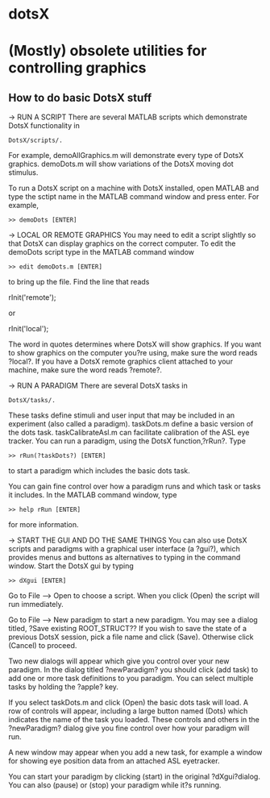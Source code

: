 # dotsX
# (Mostly) obsolete utilities for controlling graphics

How to do basic DotsX stuff
---------------------------

-> RUN A SCRIPT
There are several MATLAB scripts which demonstrate DotsX functionality in

	DotsX/scripts/.

For example, demoAllGraphics.m will demonstrate every type of DotsX graphics.  demoDots.m will show variations of the DotsX moving dot stimulus.

To run a DotsX script on a machine with DotsX installed, open MATLAB and type the sctipt name in the MATLAB command window and press enter.  For example,

	>> demoDots [ENTER]

-> LOCAL OR REMOTE GRAPHICS
You may need to edit a script slightly so that DotsX can display graphics on the correct computer.  To edit the demoDots script type in the MATLAB command window

	>> edit demoDots.m [ENTER]

to bring up the file.  Find the line that reads

rInit('remote');

or

rInit('local');

The word in quotes determines where DotsX will show graphics.  If you want to show graphics on the computer you?re using, make sure the word reads ?local?.  If you have a DotsX remote graphics client attached to your machine, make sure the word reads ?remote?.

-> RUN A PARADIGM
There are several DotsX tasks in 

	DotsX/tasks/.

These tasks define stimuli and user input that may be included in an experiment (also called a paradigm).  taskDots.m define a basic version of the dots task.  taskCalibrateAsl.m can facilitate calibration of the ASL eye tracker.  You can run a paradigm, using the DotsX function,?rRun?.  Type

	>> rRun(?taskDots?) [ENTER]

to start a paradigm which includes the basic dots task.

You can gain fine control over how a paradigm runs and which task or tasks it includes.  In the MATLAB command window, type

	>> help rRun [ENTER]

for more information.

-> START THE GUI AND DO THE SAME THINGS
You can also use DotsX scripts and paradigms with a graphical user interface (a ?gui?), which provides menus and buttons as alternatives to typing in the command window.  Start the DotsX gui by typing

	>> dXgui [ENTER]

Go to File --> Open to choose a script.  When you click (Open) the script will run immediately.

Go to File --> New paradigm to start a new paradigm.  You may see a dialog titled, ?Save existing ROOT_STRUCT??  If you wish to save the state of a previous DotsX session, pick a file name and click (Save).  Otherwise click (Cancel) to proceed.

Two new dialogs will appear which give you control over your new paradigm.  In the dialog titled ?newParadigm? you should click (add task) to add one or more task definitions to you paradigm.  You can select multiple tasks by holding the ?apple? key.

If you select taskDots.m and click (Open) the basic dots task will load.  A row of controls will appear, including a large button named (Dots) which indicates the name of the task you loaded.  These controls and others in the ?newParadigm? dialog give you fine control over how your paradigm will run.

A new window may appear when you add a new task, for example a window for showing eye position data from an attached ASL eyetracker.

You can start your paradigm by clicking (start) in the original ?dXgui?dialog.  You can also (pause) or (stop) your paradigm while it?s running.
